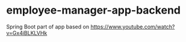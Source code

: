 # employee-manager-app-backend
Spring Boot part of app based on https://www.youtube.com/watch?v=Gx4iBLKLVHk
